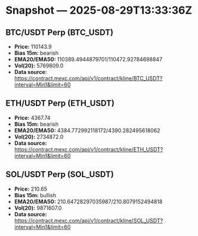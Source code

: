 # Snapshot — 2025-08-29T13:33:36Z

## BTC/USDT Perp (BTC_USDT)
- **Price:** 110143.9
- **Bias 15m:** bearish
- **EMA20/EMA50:** 110389.4944879701/110472.92784698847
- **Vol(20):** 5769809.0
- **Data source:** https://contract.mexc.com/api/v1/contract/kline/BTC_USDT?interval=Min1&limit=60

## ETH/USDT Perp (ETH_USDT)
- **Price:** 4367.74
- **Bias 15m:** bearish
- **EMA20/EMA50:** 4384.772992118172/4390.282495618062
- **Vol(20):** 2734872.0
- **Data source:** https://contract.mexc.com/api/v1/contract/kline/ETH_USDT?interval=Min1&limit=60

## SOL/USDT Perp (SOL_USDT)
- **Price:** 210.65
- **Bias 15m:** bullish
- **EMA20/EMA50:** 210.64728297035987/210.8079152494818
- **Vol(20):** 9871607.0
- **Data source:** https://contract.mexc.com/api/v1/contract/kline/SOL_USDT?interval=Min1&limit=60
